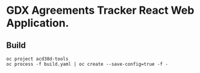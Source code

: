 # GDX Agreements Tracker React Web Application.

## Build

```
oc project acd38d-tools
oc process -f build.yaml | oc create --save-config=true -f -
```